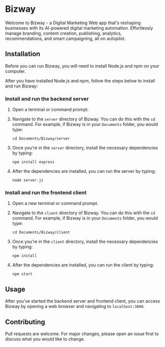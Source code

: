 # Bizway

Welcome to Bizway - a Digital Marketing Web app that's reshaping businesses with its AI-powered digital marketing automation. Effortlessly manage branding, content creation, publishing, analytics, recommendations, and smart campaigning, all on autopilot.

## Installation

Before you can run Bizway, you will need to install Node.js and npm on your computer.

After you have installed Node.js and npm, follow the steps below to install and run Bizway:

### Install and run the backend server

1. Open a terminal or command prompt.

2. Navigate to the `server` directory of Bizway. You can do this with the `cd` command. For example, if Bizway is in your `Documents` folder, you would type:

    ```
    cd Documents/Bizway/server
    ```

3. Once you're in the `server` directory, install the necessary dependencies by typing:

    ```
    npm install express
    ```

4. After the dependencies are installed, you can run the server by typing:

    ```
    node server.js
    ```

### Install and run the frontend client

1. Open a new terminal or command prompt.

2. Navigate to the `client` directory of Bizway. You can do this with the `cd` command. For example, if Bizway is in your `Documents` folder, you would type:

    ```
    cd Documents/Bizway/client
    ```

3. Once you're in the `client` directory, install the necessary dependencies by typing:

    ```
    npm install
    ```

4. After the dependencies are installed, you can run the client by typing:

    ```
    npm start
    ```

## Usage

After you've started the backend server and frontend client, you can access Bizway by opening a web browser and navigating to `localhost:3000`.

## Contributing

Pull requests are welcome. For major changes, please open an issue first to discuss what you would like to change.
